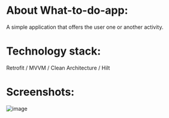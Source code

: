 # About What-to-do-app:
A simple application that offers the user one or another activity.

# Technology stack:
Retrofit / MVVM / Clean Architecture / Hilt

# Screenshots:
![image](https://user-images.githubusercontent.com/104363713/231128312-a955d7f3-f5fb-417d-bd49-c0e22626f3b5.png)
